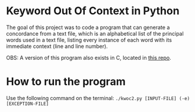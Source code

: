 # Keyword Out Of Context in Python

The goal of this project was to code a program that can generate a concordance from a text file, which is an alphabetical list of the principal words used in a text file, listing every instance of each word with its immediate context (line and line number).

OBS: A version of this program also exists in C, located in [this repo](https://github.com/szeckirjr/KWOCinC).

# How to run the program

Use the following command on the terminal:
```./kwoc2.py [INPUT-FILE] (-e) [EXCEPTION-FILE]```
